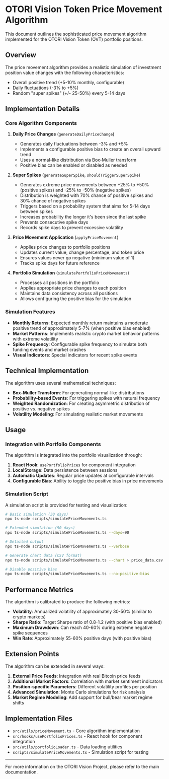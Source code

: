 # OTORI Vision Token Price Movement Algorithm

This document outlines the sophisticated price movement algorithm implemented for the OTORI Vision Token (OVT) portfolio positions.

## Overview

The price movement algorithm provides a realistic simulation of investment position value changes with the following characteristics:

- Overall positive trend (+5-10% monthly, configurable)
- Daily fluctuations (-3% to +5%)
- Random "super spikes" (+/- 25-50%) every 5-14 days

## Implementation Details

### Core Algorithm Components

1. **Daily Price Changes** (`generateDailyPriceChange`)
   - Generates daily fluctuations between -3% and +5%
   - Implements a configurable positive bias to create an overall upward trend
   - Uses a normal-like distribution via Box-Muller transform
   - Positive bias can be enabled or disabled as needed

2. **Super Spikes** (`generateSuperSpike`, `shouldTriggerSuperSpike`)
   - Generates extreme price movements between +25% to +50% (positive spikes) and -25% to -50% (negative spikes)
   - Distribution is weighted with 70% chance of positive spikes and 30% chance of negative spikes
   - Triggers based on a probability system that aims for 5-14 days between spikes
   - Increases probability the longer it's been since the last spike
   - Prevents consecutive spike days
   - Records spike days to prevent excessive volatility

3. **Price Movement Application** (`applyPriceMovement`)
   - Applies price changes to portfolio positions
   - Updates current value, change percentage, and token price
   - Ensures values never go negative (minimum value of 1)
   - Tracks spike days for future reference

4. **Portfolio Simulation** (`simulatePortfolioPriceMovements`)
   - Processes all positions in the portfolio
   - Applies appropriate price changes to each position
   - Maintains data consistency across all positions
   - Allows configuring the positive bias for the simulation

### Simulation Features

- **Monthly Returns**: Expected monthly return maintains a moderate positive trend of approximately 5-7% (when positive bias enabled)
- **Market Patterns**: Implements realistic crypto market behavior patterns with extreme volatility
- **Spike Frequency**: Configurable spike frequency to simulate both funding events and market crashes
- **Visual Indicators**: Special indicators for recent spike events

## Technical Implementation

The algorithm uses several mathematical techniques:

- **Box-Muller Transform**: For generating normal-like distributions
- **Probability-based Events**: For triggering spikes with natural frequency
- **Weighted Randomization**: For creating asymmetric distribution of positive vs. negative spikes
- **Volatility Modeling**: For simulating realistic market movements

## Usage

### Integration with Portfolio Components

The algorithm is integrated into the portfolio visualization through:

1. **React Hook**: `usePortfolioPrices` for component integration
2. **LocalStorage**: Data persistence between sessions
3. **Automatic Updates**: Regular price updates at configurable intervals
4. **Configurable Bias**: Ability to toggle the positive bias in price movements

### Simulation Script

A simulation script is provided for testing and visualization:

```bash
# Basic simulation (30 days)
npx ts-node scripts/simulatePriceMovements.ts

# Extended simulation (90 days)
npx ts-node scripts/simulatePriceMovements.ts --days=90

# Detailed output
npx ts-node scripts/simulatePriceMovements.ts --verbose

# Generate chart data (CSV format)
npx ts-node scripts/simulatePriceMovements.ts --chart > price_data.csv

# Disable positive bias
npx ts-node scripts/simulatePriceMovements.ts --no-positive-bias
```

## Performance Metrics

The algorithm is calibrated to produce the following metrics:

- **Volatility**: Annualized volatility of approximately 30-50% (similar to crypto markets)
- **Sharpe Ratio**: Target Sharpe ratio of 0.8-1.2 (with positive bias enabled)
- **Maximum Drawdown**: Can reach 40-60% during extreme negative spike sequences
- **Win Rate**: Approximately 55-60% positive days (with positive bias)

## Extension Points

The algorithm can be extended in several ways:

1. **External Price Feeds**: Integration with real Bitcoin price feeds
2. **Additional Market Factors**: Correlation with market sentiment indicators
3. **Position-specific Parameters**: Different volatility profiles per position
4. **Advanced Simulation**: Monte Carlo simulations for risk analysis
5. **Market Regime Modeling**: Add support for bull/bear market regime shifts

## Implementation Files

- `src/utils/priceMovement.ts` - Core algorithm implementation
- `src/hooks/usePortfolioPrices.ts` - React hook for component integration
- `src/utils/portfolioLoader.ts` - Data loading utilities
- `scripts/simulatePriceMovements.ts` - Simulation script for testing

---

For more information on the OTORI Vision Project, please refer to the main documentation. 